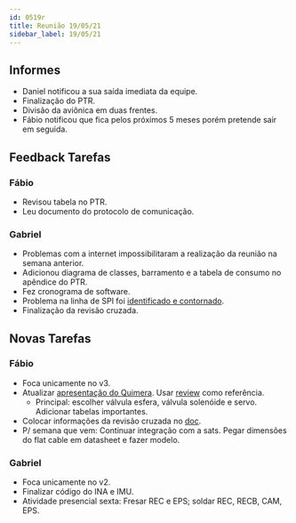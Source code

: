 ```yaml
---
id: 0519r
title: Reunião 19/05/21
sidebar_label: 19/05/21
---
```


## Informes
- Daniel notificou a sua saída imediata da equipe.
- Finalização do PTR.
- Divisão da aviônica em duas frentes.
- Fábio notificou que fica pelos próximos 5 meses porém pretende sair em seguida.

## Feedback Tarefas
### Fábio
- Revisou tabela no PTR.
- Leu documento do protocolo de comunicação.

### Gabriel
- Problemas com a internet impossibilitaram a realização da reunião na semana anterior.
- Adicionou diagrama de classes, barramento e a tabela de consumo no apêndice do PTR.
- Fez cronograma de software.
- Problema na linha de SPI foi [identificado e contornado](/documentation/docs/aurorav2/software/testes/leituraescrita).
- Finalização da revisão cruzada.

## Novas Tarefas
### Fábio
- Foca unicamente no v3.
- Atualizar [apresentação do Quimera](https://docs.google.com/presentation/d/1AsW86TPXRB374yOl4DFC_aSDflvZj5Jopi1SAYcKe7E/edit#slide=id.g7b453a5e70_0_113). Usar [review](https://docs.google.com/document/d/1lP0ljBXa-yACRFt1iANj9G7lLX5fjQX20hAe-ozBEJ4/edit) como referência.
    - Principal: escolher válvula esfera, válvula solenóide e servo. Adicionar tabelas importantes.
- Colocar informações da revisão cruzada no [doc](https://docs.google.com/document/d/1120T_x_scTTLjc2Kdi_0Co5W1KeuWTLnup7tgZw74UU/edit).
- P/ semana que vem: Continuar integração com a sats. Pegar dimensões do flat cable em datasheet e fazer modelo.

### Gabriel
- Foca unicamente no v2.
- Finalizar código do INA e IMU.
- Atividade presencial sexta: Fresar REC e EPS; soldar REC, RECB, CAM, EPS.